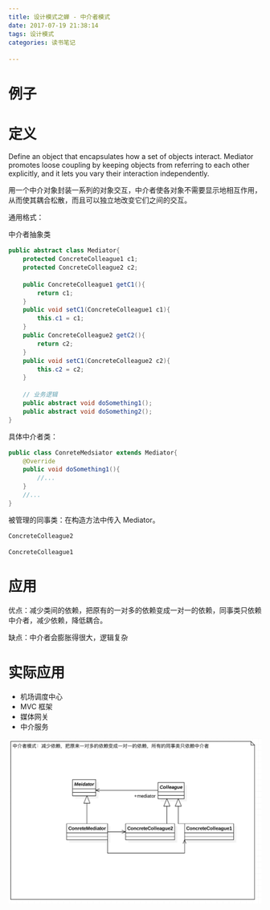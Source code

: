 ```yaml
---
title: 设计模式之蝉 - 中介者模式
date: 2017-07-19 21:38:14
tags: 设计模式
categories: 读书笔记

---
```



# 例子




# 定义

Define an object that encapsulates how a set of objects interact. Mediator promotes loose coupling by keeping objects from referring to each other explicitly, and it lets you vary their interaction independently.

用一个中介对象封装一系列的对象交互，中介者使各对象不需要显示地相互作用，从而使其耦合松散，而且可以独立地改变它们之间的交互。


通用格式：

中介者抽象类

```java
public abstract class Mediator{
    protected ConcreteColleague1 c1;
    protected ConcreteColleague2 c2;

    public ConcreteColleague1 getC1(){
        return c1;
    }
    public void setC1(ConcreteColleague1 c1){
        this.c1 = c1;
    }
    public ConcreteColleague2 getC2(){
        return c2;
    }
    public void setC1(ConcreteColleague2 c2){
        this.c2 = c2;
    }

    // 业务逻辑
    public abstract void doSomething1();
    public abstract void doSomething2();
}
```

<!--more-->

具体中介者类：

```java
public class ConreteMedsiator extends Mediator{
    @Override
    public void doSomething1(){
        //...
    }
    //...
}
```

被管理的同事类：在构造方法中传入 Mediator。

```
ConcreteColleague2

ConcreteColleague1

```


# 应用

优点：减少类间的依赖，把原有的一对多的依赖变成一对一的依赖，同事类只依赖中介者，减少依赖，降低耦合。

缺点：中介者会膨胀得很大，逻辑复杂

# 实际应用

- 机场调度中心
- MVC 框架
- 媒体网关
- 中介服务


![mediator](https://raw.githubusercontent.com/fangmd/markdownphoto/master/src/design-uml/design_uml_mediator.png)


